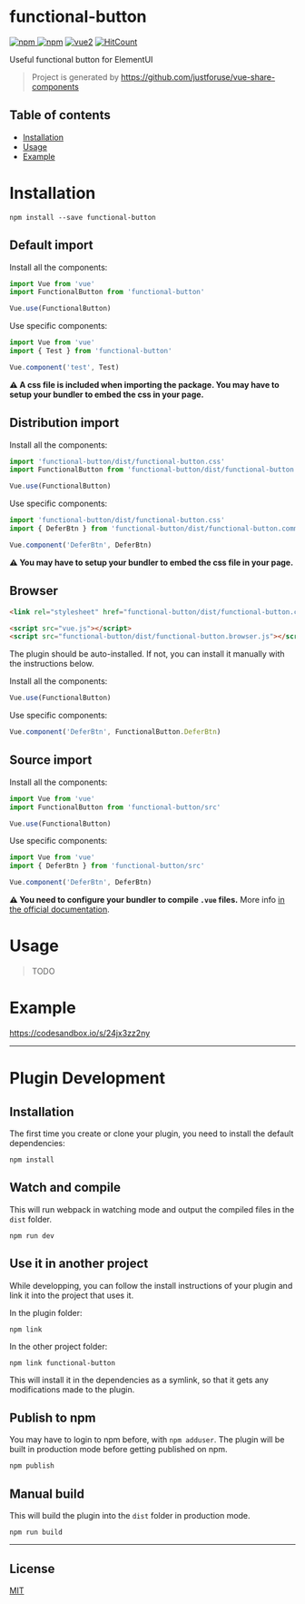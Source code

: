 # functional-button

[![npm](https://img.shields.io/npm/v/functional-button.svg) ![npm](https://img.shields.io/npm/dm/functional-button.svg)](https://www.npmjs.com/package/functional-button)
[![vue2](https://img.shields.io/badge/vue-2.x-brightgreen.svg)](https://vuejs.org/)
[![HitCount](http://hits.dwyl.io/justforuse/functional-button.svg)](http://hits.dwyl.io/justforuse/functional-button)

Useful functional button for ElementUI

> Project is generated by https://github.com/justforuse/vue-share-components

## Table of contents

- [Installation](#installation)
- [Usage](#usage)
- [Example](#example)

# Installation

```
npm install --save functional-button
```

## Default import

Install all the components:

```javascript
import Vue from 'vue'
import FunctionalButton from 'functional-button'

Vue.use(FunctionalButton)
```

Use specific components:

```javascript
import Vue from 'vue'
import { Test } from 'functional-button'

Vue.component('test', Test)
```

**⚠️ A css file is included when importing the package. You may have to setup your bundler to embed the css in your page.**

## Distribution import

Install all the components:

```javascript
import 'functional-button/dist/functional-button.css'
import FunctionalButton from 'functional-button/dist/functional-button.common'

Vue.use(FunctionalButton)
```

Use specific components:

```javascript
import 'functional-button/dist/functional-button.css'
import { DeferBtn } from 'functional-button/dist/functional-button.common'

Vue.component('DeferBtn', DeferBtn)
```

**⚠️ You may have to setup your bundler to embed the css file in your page.**

## Browser

```html
<link rel="stylesheet" href="functional-button/dist/functional-button.css"/>

<script src="vue.js"></script>
<script src="functional-button/dist/functional-button.browser.js"></script>
```

The plugin should be auto-installed. If not, you can install it manually with the instructions below.

Install all the components:

```javascript
Vue.use(FunctionalButton)
```

Use specific components:

```javascript
Vue.component('DeferBtn', FunctionalButton.DeferBtn)
```

## Source import

Install all the components:

```javascript
import Vue from 'vue'
import FunctionalButton from 'functional-button/src'

Vue.use(FunctionalButton)
```

Use specific components:

```javascript
import Vue from 'vue'
import { DeferBtn } from 'functional-button/src'

Vue.component('DeferBtn', DeferBtn)
```

**⚠️ You need to configure your bundler to compile `.vue` files.** More info [in the official documentation](https://vuejs.org/v2/guide/single-file-components.html).

# Usage

> TODO

# Example

https://codesandbox.io/s/24jx3zz2ny

---

# Plugin Development

## Installation

The first time you create or clone your plugin, you need to install the default dependencies:

```
npm install
```

## Watch and compile

This will run webpack in watching mode and output the compiled files in the `dist` folder.

```
npm run dev
```

## Use it in another project

While developping, you can follow the install instructions of your plugin and link it into the project that uses it.

In the plugin folder:

```
npm link
```

In the other project folder:

```
npm link functional-button
```

This will install it in the dependencies as a symlink, so that it gets any modifications made to the plugin.

## Publish to npm

You may have to login to npm before, with `npm adduser`. The plugin will be built in production mode before getting published on npm.

```
npm publish
```

## Manual build

This will build the plugin into the `dist` folder in production mode.

```
npm run build
```

---

## License

[MIT](http://opensource.org/licenses/MIT)
